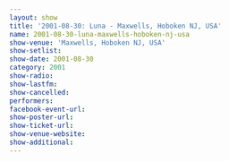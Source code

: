 ```yaml
---
layout: show
title: '2001-08-30: Luna - Maxwells, Hoboken NJ, USA'
name: 2001-08-30-luna-maxwells-hoboken-nj-usa
show-venue: 'Maxwells, Hoboken NJ, USA'
show-setlist: 
show-date: 2001-08-30
category: 2001
show-radio: 
show-lastfm: 
show-cancelled: 
performers: 
facebook-event-url: 
show-poster-url: 
show-ticket-url: 
show-venue-website: 
show-additional: 
---
```


